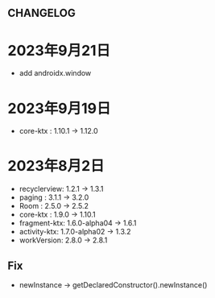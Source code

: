 ## CHANGELOG

# 2023年9月21日
- add androidx.window

# 2023年9月19日
- core-ktx :      1.10.1 -> 1.12.0

# 2023年8月2日
- recyclerview:   1.2.1 -> 1.3.1
- paging :        3.1.1 -> 3.2.0
- Room :          2.5.0 -> 2.5.2
- core-ktx :      1.9.0 -> 1.10.1
- fragment-ktx:   1.6.0-alpha04 -> 1.6.1
- activity-ktx:   1.7.0-alpha02 -> 1.3.2
- workVersion:    2.8.0 -> 2.8.1
## Fix
- newInstance -> getDeclaredConstructor().newInstance() 